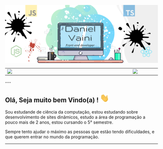 <img src="https://github.com/danielVaini/danielVaini/blob/main/DanielVainiCapaGit.png" />


<center>
<table>
    <tr>
        <td><img width="400px" align="left" src="https://github-readme-stats.vercel.app/api/top-langs/?username=danielVaini&hide=html&layout=compact&theme=buefy" /></td>
        <td><img width="495px" align="left" src="https://github-readme-stats.vercel.app/api?username=danielVaini&theme=buefy"/></td>
    </tr>   
</table>
</center>  
---

<h2> Olá, Seja muito bem Vindo(a) ! <img src="https://github.com/danielVaini/danielVaini/blob/main/Hi.gif" width="30px"  /> </h2>


Sou estudande de ciência da computação, estou estudando sobre desenvolvimento de sites dinâmicos, estudo a área de programação a pouco mais de 2 anos, estou cursando o 5° semestre.

Sempre tento ajudar o máximo as pessoas que estão tendo dificuldades, e que querem entrar no mundo da programação. 

---


